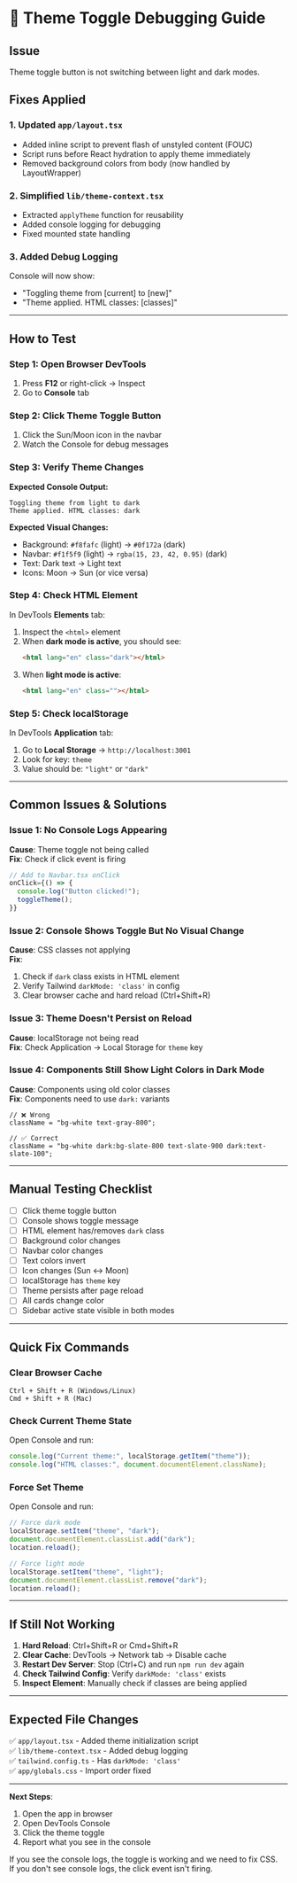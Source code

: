 # 🔧 Theme Toggle Debugging Guide

## Issue

Theme toggle button is not switching between light and dark modes.

## Fixes Applied

### 1. **Updated `app/layout.tsx`**

- Added inline script to prevent flash of unstyled content (FOUC)
- Script runs before React hydration to apply theme immediately
- Removed background colors from body (now handled by LayoutWrapper)

### 2. **Simplified `lib/theme-context.tsx`**

- Extracted `applyTheme` function for reusability
- Added console logging for debugging
- Fixed mounted state handling

### 3. **Added Debug Logging**

Console will now show:

- "Toggling theme from [current] to [new]"
- "Theme applied. HTML classes: [classes]"

---

## How to Test

### Step 1: Open Browser DevTools

1. Press **F12** or right-click → Inspect
2. Go to **Console** tab

### Step 2: Click Theme Toggle Button

1. Click the Sun/Moon icon in the navbar
2. Watch the Console for debug messages

### Step 3: Verify Theme Changes

**Expected Console Output:**

```
Toggling theme from light to dark
Theme applied. HTML classes: dark
```

**Expected Visual Changes:**

- Background: `#f8fafc` (light) → `#0f172a` (dark)
- Navbar: `#f1f5f9` (light) → `rgba(15, 23, 42, 0.95)` (dark)
- Text: Dark text → Light text
- Icons: Moon → Sun (or vice versa)

### Step 4: Check HTML Element

In DevTools **Elements** tab:

1. Inspect the `<html>` element
2. When **dark mode is active**, you should see:
   ```html
   <html lang="en" class="dark"></html>
   ```
3. When **light mode is active**:
   ```html
   <html lang="en" class=""></html>
   ```

### Step 5: Check localStorage

In DevTools **Application** tab:

1. Go to **Local Storage** → `http://localhost:3001`
2. Look for key: `theme`
3. Value should be: `"light"` or `"dark"`

---

## Common Issues & Solutions

### Issue 1: No Console Logs Appearing

**Cause**: Theme toggle not being called  
**Fix**: Check if click event is firing

```javascript
// Add to Navbar.tsx onClick
onClick={() => {
  console.log("Button clicked!");
  toggleTheme();
}}
```

### Issue 2: Console Shows Toggle But No Visual Change

**Cause**: CSS classes not applying  
**Fix**:

1. Check if `dark` class exists in HTML element
2. Verify Tailwind `darkMode: 'class'` in config
3. Clear browser cache and hard reload (Ctrl+Shift+R)

### Issue 3: Theme Doesn't Persist on Reload

**Cause**: localStorage not being read  
**Fix**: Check Application → Local Storage for `theme` key

### Issue 4: Components Still Show Light Colors in Dark Mode

**Cause**: Components using old color classes  
**Fix**: Components need to use `dark:` variants

```tsx
// ❌ Wrong
className = "bg-white text-gray-800";

// ✅ Correct
className = "bg-white dark:bg-slate-800 text-slate-900 dark:text-slate-100";
```

---

## Manual Testing Checklist

- [ ] Click theme toggle button
- [ ] Console shows toggle message
- [ ] HTML element has/removes `dark` class
- [ ] Background color changes
- [ ] Navbar color changes
- [ ] Text colors invert
- [ ] Icon changes (Sun ↔ Moon)
- [ ] localStorage has `theme` key
- [ ] Theme persists after page reload
- [ ] All cards change color
- [ ] Sidebar active state visible in both modes

---

## Quick Fix Commands

### Clear Browser Cache

```
Ctrl + Shift + R (Windows/Linux)
Cmd + Shift + R (Mac)
```

### Check Current Theme State

Open Console and run:

```javascript
console.log("Current theme:", localStorage.getItem("theme"));
console.log("HTML classes:", document.documentElement.className);
```

### Force Set Theme

Open Console and run:

```javascript
// Force dark mode
localStorage.setItem("theme", "dark");
document.documentElement.classList.add("dark");
location.reload();

// Force light mode
localStorage.setItem("theme", "light");
document.documentElement.classList.remove("dark");
location.reload();
```

---

## If Still Not Working

1. **Hard Reload**: Ctrl+Shift+R or Cmd+Shift+R
2. **Clear Cache**: DevTools → Network tab → Disable cache
3. **Restart Dev Server**: Stop (Ctrl+C) and run `npm run dev` again
4. **Check Tailwind Config**: Verify `darkMode: 'class'` exists
5. **Inspect Element**: Manually check if classes are being applied

---

## Expected File Changes

✅ `app/layout.tsx` - Added theme initialization script  
✅ `lib/theme-context.tsx` - Added debug logging  
✅ `tailwind.config.ts` - Has `darkMode: 'class'`  
✅ `app/globals.css` - Import order fixed

---

**Next Steps**:

1. Open the app in browser
2. Open DevTools Console
3. Click the theme toggle
4. Report what you see in the console

If you see the console logs, the toggle is working and we need to fix CSS.  
If you don't see console logs, the click event isn't firing.
